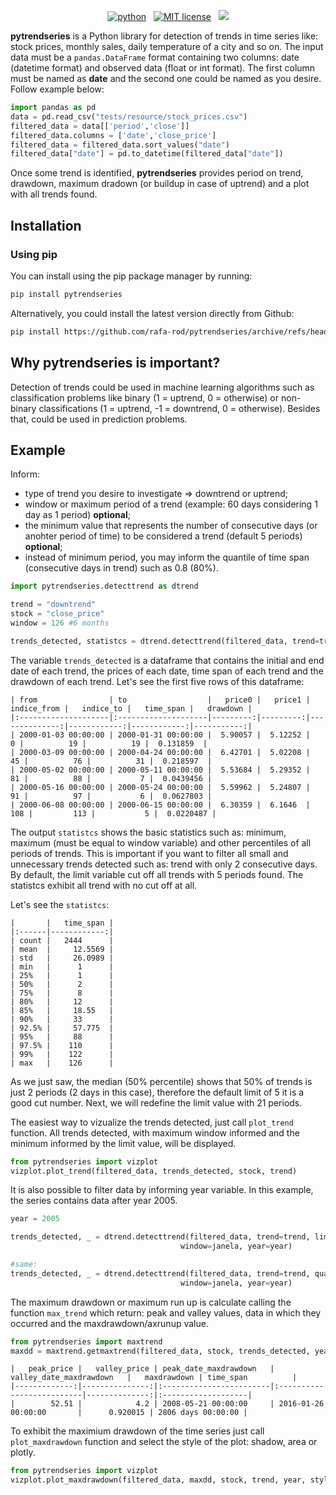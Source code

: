 <!-- buttons -->
<p align="center">
    <a href="https://www.python.org/">
        <img src="https://img.shields.io/badge/python-v3-brightgreen.svg"
            alt="python"></a> &nbsp;
    <a href="https://opensource.org/licenses/MIT">
        <img src="https://img.shields.io/badge/license-MIT-brightgreen.svg"
            alt="MIT license"></a> &nbsp;
      <a href="https://codecov.io/gh/rafa-rod/detecttrend">
        <img src="https://codecov.io/gh/rafa-rod/detecttrend/branch/main/graph/badge.svg?token=98EMCTZTOY"/>
      </a>
</p>

<!-- content -->

**pytrendseries** is a Python library for detection of trends in time series like: stock prices, monthly sales, daily temperature of a city and so on.
The input data must be a `pandas.DataFrame` format containing two columns: date (datetime format) and observed data (float or int format). The first column must be named as **date** and the second one could be named as you desire. Follow example below:

```python
import pandas as pd
data = pd.read_csv("tests/resource/stock_prices.csv")
filtered_data = data[['period','close']]
filtered_data.columns = ['date','close_price']
filtered_data = filtered_data.sort_values("date")
filtered_data["date"] = pd.to_datetime(filtered_data["date"])
```

Once some trend is identified, **pytrendseries** provides period on trend, drawdown, maximum dradown (or buildup in case of uptrend) and a plot with all trends found.

## Installation

### Using pip

You can install using the pip package manager by running:

```sh
pip install pytrendseries
```

Alternatively, you could install the latest version directly from Github:

```sh
pip install https://github.com/rafa-rod/pytrendseries/archive/refs/heads/main.zip
```

## Why pytrendseries is important?

Detection of trends could be used in machine learning algorithms such as classification problems like binary (1 = uptrend, 0 = otherwise) or non-binary classifications (1 = uptrend, -1 = downtrend, 0 = otherwise). Besides that, could be used in prediction problems.

## Example

Inform:
 - type of trend you desire to investigate => downtrend or uptrend;
 - window or maximum period of a trend (example: 60 days considering 1 day as 1 period) **optional**;
 - the minimum value that represents the number of consecutive days (or anohter period of time) to be considered a trend (default 5 periods) **optional**;
 - instead of minimum period, you may inform the quantile of time span (consecutive days in trend) such as 0.8 (80%).

```python
import pytrendseries.detecttrend as dtrend

trend = "downtrend"
stock = "close_price"
window = 126 #6 months

trends_detected, statistcs = dtrend.detecttrend(filtered_data, trend=trend, window=window)
```


The variable `trends_detected` is a dataframe that contains the initial and end date of each trend, the prices of each date, time span of each trend and the drawdown of each trend. Let's see the first five rows of this dataframe:

```
| from                | to                  |   price0 |   price1 |   indice_from |   indice_to |   time_span |   drawdown |
|:--------------------|:--------------------|---------:|---------:|--------------:|------------:|------------:|-----------:|
| 2000-01-03 00:00:00 | 2000-01-31 00:00:00 |  5.90057 |  5.12252 |             0 |          19 |          19 |  0.131859  |
| 2000-03-09 00:00:00 | 2000-04-24 00:00:00 |  6.42701 |  5.02208 |            45 |          76 |          31 |  0.218597  |
| 2000-05-02 00:00:00 | 2000-05-11 00:00:00 |  5.53684 |  5.29352 |            81 |          88 |           7 |  0.0439456 |
| 2000-05-16 00:00:00 | 2000-05-24 00:00:00 |  5.59962 |  5.24807 |            91 |          97 |           6 |  0.0627803 |
| 2000-06-08 00:00:00 | 2000-06-15 00:00:00 |  6.30359 |  6.1646  |           108 |         113 |           5 |  0.0220487 |
```

The output `statistcs` shows the basic statistics such as: minimum, maximum (must be equal to window variable) and other percentiles of all periods of trends.
This is important if you want to filter all small and unnecessary trends detected such as: trend with only 2 consecutive days. By default, the limit variable cut off all trends with 5 periods found. 
The statistcs exhibit all trend with no cut off at all.

Let's see the `statistcs`:

```
|       |   time_span |
|:------|------------:|
| count |   2444      |
| mean  |     12.5569 |
| std   |     26.0989 |
| min   |      1      |
| 25%   |      1      |
| 50%   |      2      |
| 75%   |      8      |
| 80%   |     12      |
| 85%   |     18.55   |
| 90%   |     33      |
| 92.5% |     57.775  |
| 95%   |     88      |
| 97.5% |    110      |
| 99%   |    122      |
| max   |    126      |
```

As we just saw, the median (50% percentile) shows that 50% of trends is just 2 periods (2 days in this case), therefore the default limit of 5 it is a good cut number.
Next, we will redefine the limit value with 21 periods.

The easiest way to vizualize the trends detected, just call `plot_trend` function.
All trends detected, with maximum window informed and the minimum informed by the limit value, will be displayed.

```python
from pytrendseries import vizplot
vizplot.plot_trend(filtered_data, trends_detected, stock, trend)
```

It is also possible to filter data by informing year variable. In this example, the series contains data after year 2005.

```python
year = 2005

trends_detected, _ = dtrend.detecttrend(filtered_data, trend=trend, limit=21,
                                      window=janela, year=year)

#same:
trends_detected, _ = dtrend.detecttrend(filtered_data, trend=trend, quantile=0.85,
                                      window=janela, year=year)
```

The maximum drawdown or maximum run up is calculate calling the function `max_trend` which return: peak and valley values, data in which they occurred and the maxdrawdown/axrunup value.

```python
from pytrendseries import maxtrend
maxdd = maxtrend.getmaxtrend(filtered_data, stock, trends_detected, year) 
```

```
|   peak_price |   valley_price | peak_date_maxdrawdown   | valley_date_maxdrawdown   |   maxdrawdown | time_span          |
|-------------:|---------------:|:------------------------|:--------------------------|--------------:|:-------------------|
|        52.51 |            4.2 | 2008-05-21 00:00:00     | 2016-01-26 00:00:00       |      0.920015 | 2806 days 00:00:00 |
```

To exhibit the maximium drawdown of the time series just call `plot_maxdrawdown` function and select the style of the plot: shadow, area or plotly.

```python
from pytrendseries import vizplot
vizplot.plot_maxdrawdown(filtered_data, maxdd, stock, trend, year, style="plotly")
```


